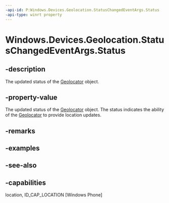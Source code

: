 ----api-id: P:Windows.Devices.Geolocation.StatusChangedEventArgs.Status
-api-type: winrt property
---<!-- Property syntaxpublic Windows.Devices.Geolocation.PositionStatus Status { get; }--># Windows.Devices.Geolocation.StatusChangedEventArgs.Status## -descriptionThe updated status of the [Geolocator](geolocator.md) object.## -property-valueThe updated status of the [Geolocator](geolocator.md) object. The status indicates the ability of the [Geolocator](geolocator.md) to provide location updates.## -remarks## -examples## -see-also## -capabilitieslocation, ID_CAP_LOCATION [Windows Phone]